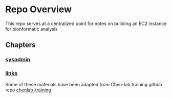 # Repo Overview

This repo serves at a centralized point for notes on building an EC2 instance for bionformatic analysis

## Chapters

### [sysadmin](sysadmin)

### [links](links)

Some of these materials have been adapted from Chen-lab training github repo [chenlab-training](https://github.com/swainechen/chenlab-training)